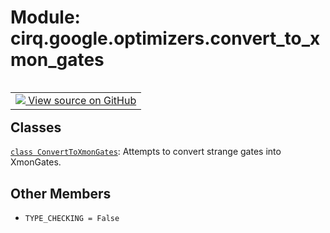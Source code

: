 <div itemscope itemtype="http://developers.google.com/ReferenceObject">
<meta itemprop="name" content="cirq.google.optimizers.convert_to_xmon_gates" />
<meta itemprop="path" content="Stable" />
<meta itemprop="property" content="TYPE_CHECKING"/>
</div>

# Module: cirq.google.optimizers.convert_to_xmon_gates

<!-- Insert buttons and diff -->

<table class="tfo-notebook-buttons tfo-api" align="left">

<td>
  <a target="_blank" href="https://github.com/quantumlib/cirq/tree/master/cirq/google/optimizers/convert_to_xmon_gates.py">
    <img src="https://www.tensorflow.org/images/GitHub-Mark-32px.png" />
    View source on GitHub
  </a>
</td>
</table>







## Classes

[`class ConvertToXmonGates`](../../../cirq/google/ConvertToXmonGates.md): Attempts to convert strange gates into XmonGates.

## Other Members

* `TYPE_CHECKING = False` <a id="TYPE_CHECKING"></a>
